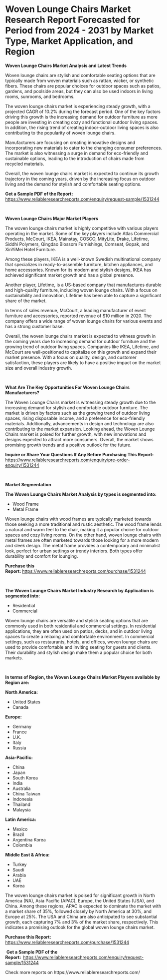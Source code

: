 <p><h1>Woven Lounge Chairs Market Research Report Forecasted for Period from 2024 -  2031 by Market Type, Market Application, and Region</h1></p><p><strong>Woven Lounge Chairs Market Analysis and Latest Trends</strong></p>
<p><p>Woven lounge chairs are stylish and comfortable seating options that are typically made from woven materials such as rattan, wicker, or synthetic fibers. These chairs are popular choices for outdoor spaces such as patios, gardens, and poolside areas, but they can also be used indoors in living rooms, sunrooms, and bedrooms.</p><p>The woven lounge chairs market is experiencing steady growth, with a projected CAGR of 10.2% during the forecast period. One of the key factors driving this growth is the increasing demand for outdoor furniture as more people are investing in creating cozy and functional outdoor living spaces. In addition, the rising trend of creating indoor-outdoor living spaces is also contributing to the popularity of woven lounge chairs.</p><p>Manufacturers are focusing on creating innovative designs and incorporating new materials to cater to the changing consumer preferences. The market is also witnessing a surge in demand for eco-friendly and sustainable options, leading to the introduction of chairs made from recycled materials.</p><p>Overall, the woven lounge chairs market is expected to continue its growth trajectory in the coming years, driven by the increasing focus on outdoor living and the demand for stylish and comfortable seating options.</p></p>
<p><strong>Get a Sample PDF of the Report:&nbsp;</strong> <a href="https://www.reliableresearchreports.com/enquiry/request-sample/1531244">https://www.reliableresearchreports.com/enquiry/request-sample/1531244</a></p>
<p>&nbsp;</p>
<p><strong>Woven Lounge Chairs Major Market Players</strong></p>
<p><p>The woven lounge chairs market is highly competitive with various players operating in the market. Some of the key players include Atlas Commercial Products, McCourt, IKEA, Mainstay, COSCO, MityLite, Drake, Lifetime, Siddhi Polymers, Qingdao Blossom Furnishings, Comseat, Gopak, and XinYiMei Hotel Furniture.</p><p>Among these players, IKEA is a well-known Swedish multinational company that specializes in ready-to-assemble furniture, kitchen appliances, and home accessories. Known for its modern and stylish designs, IKEA has achieved significant market growth and has a global presence.</p><p>Another player, Lifetime, is a US-based company that manufactures durable and high-quality furniture, including woven lounge chairs. With a focus on sustainability and innovation, Lifetime has been able to capture a significant share of the market.</p><p>In terms of sales revenue, McCourt, a leading manufacturer of event furniture and accessories, reported revenue of $10 million in 2020. The company offers a wide range of woven lounge chairs for various events and has a strong customer base.</p><p>Overall, the woven lounge chairs market is expected to witness growth in the coming years due to increasing demand for outdoor furniture and the growing trend of outdoor living spaces. Companies like IKEA, Lifetime, and McCourt are well-positioned to capitalize on this growth and expand their market presence. With a focus on quality, design, and customer satisfaction, these players are likely to have a positive impact on the market size and overall industry growth.</p></p>
<p>&nbsp;</p>
<p><strong>What Are The Key Opportunities For Woven Lounge Chairs Manufacturers?</strong></p>
<p><p>The Woven Lounge Chairs market is witnessing steady growth due to the increasing demand for stylish and comfortable outdoor furniture. The market is driven by factors such as the growing trend of outdoor living spaces, rising disposable income, and a preference for eco-friendly materials. Additionally, advancements in design and technology are also contributing to the market expansion. Looking ahead, the Woven Lounge Chairs market is poised for further growth, with new innovations and designs expected to attract more consumers. Overall, the market shows promising growth trends and a positive outlook for the future.</p></p>
<p><strong>Inquire or Share Your Questions If Any Before Purchasing This Report:</strong> <a href="https://www.reliableresearchreports.com/enquiry/pre-order-enquiry/1531244">https://www.reliableresearchreports.com/enquiry/pre-order-enquiry/1531244</a></p>
<p>&nbsp;</p>
<p><strong>Market Segmentation</strong></p>
<p><strong>The Woven Lounge Chairs Market Analysis by types is segmented into:</strong></p>
<p><ul><li>Wood Frame</li><li>Metal Frame</li></ul></p>
<p><p>Woven lounge chairs with wood frames are typically marketed towards those seeking a more traditional and rustic aesthetic. The wood frame lends a natural and warm feel to the chair, making it a popular choice for outdoor spaces and cozy living rooms. On the other hand, woven lounge chairs with metal frames are often marketed towards those looking for a more modern and sleek design. The metal frame provides a contemporary and minimalist look, perfect for urban settings or trendy interiors. Both types offer durability and comfort for lounging.</p></p>
<p><strong>Purchase this Report:&nbsp;</strong><a href="https://www.reliableresearchreports.com/purchase/1531244">https://www.reliableresearchreports.com/purchase/1531244</a></p>
<p>&nbsp;</p>
<p><strong>The Woven Lounge Chairs Market Industry Research by Application is segmented into:</strong></p>
<p><ul><li>Residential</li><li>Commercial</li></ul></p>
<p><p>Woven lounge chairs are versatile and stylish seating options that are commonly used in both residential and commercial settings. In residential applications, they are often used on patios, decks, and in outdoor living spaces to create a relaxing and comfortable environment. In commercial settings, such as restaurants, hotels, and offices, woven lounge chairs are used to provide comfortable and inviting seating for guests and clients. Their durability and stylish design make them a popular choice for both markets.</p></p>
<p>&nbsp;</p>
<p><strong>In terms of Region, the Woven Lounge Chairs Market Players available by Region are:</strong></p>
<p>
    <p> <strong> North America: </strong>
        <ul>
            <li>United States</li>
            <li>Canada</li>
        </ul>
        </p> 
    <p> <strong> Europe: </strong>
        <ul>
            <li>Germany</li>
            <li>France</li>
            <li>U.K.</li>
            <li>Italy</li>
            <li>Russia</li>
        </ul>
        </p> 
    <p> <strong> Asia-Pacific: </strong>
        <ul>
            <li>China</li>
            <li>Japan</li>
            <li>South Korea</li>
            <li>India</li>
            <li>Australia</li>
            <li>China Taiwan</li>
            <li>Indonesia</li>
            <li>Thailand</li>
            <li>Malaysia</li>
        </ul>
        </p> 
    <p> <strong> Latin America: </strong>
        <ul>
            <li>Mexico</li>
            <li>Brazil</li>
            <li>Argentina Korea</li>
            <li>Colombia</li>
        </ul>
        </p> 
    <p> <strong> Middle East & Africa: </strong>
        <ul>
            <li>Turkey</li>
            <li>Saudi</li>
            <li>Arabia</li>
            <li>UAE</li>
            <li>Korea</li>
        </ul>
    </p>
    </p>
<p><p>The woven lounge chairs market is poised for significant growth in North America (NA), Asia Pacific (APAC), Europe, the United States (USA), and China. Among these regions, APAC is expected to dominate the market with a market share of 35%, followed closely by North America at 30%, and Europe at 25%. The USA and China are also anticipated to see substantial growth, each capturing 7% and 3% of the market share, respectively. This indicates a promising outlook for the global woven lounge chairs market.</p></p>
<p><strong>Purchase this Report: </strong><a href="https://www.reliableresearchreports.com/purchase/1531244">https://www.reliableresearchreports.com/purchase/1531244</a></p>
<p>&nbsp;<strong>Get a Sample PDF of the Report:&nbsp;&nbsp;</strong><a href="https://www.reliableresearchreports.com/enquiry/request-sample/1531244">https://www.reliableresearchreports.com/enquiry/request-sample/1531244</a></p>
<p><strong></strong></p>
<p>Check more reports on https://www.reliableresearchreports.com/</p>